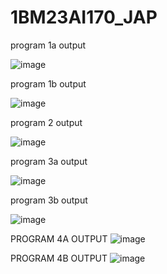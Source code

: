 # 1BM23AI170_JAP

program 1a output

![image](https://github.com/user-attachments/assets/5403aef6-f420-4d03-88c6-71000047c3d3)

program 1b output

![image](https://github.com/user-attachments/assets/6f23abbd-7e6e-49b0-a064-6c691fe927f4)

program 2 output

![image](https://github.com/user-attachments/assets/915eed8f-a3ca-49fe-9ab0-79c0953367de)

program 3a output

![image](https://github.com/user-attachments/assets/dab06a9f-76ae-4879-aa23-53de59f54ab9)

program 3b output

![image](https://github.com/user-attachments/assets/8a1d55d0-f2d9-402e-9561-e2362a8eae06)

PROGRAM 4A OUTPUT
![image](https://github.com/user-attachments/assets/944a2913-67ec-4cd1-b233-a4e9a89a293b)

PROGRAM 4B OUTPUT
![image](https://github.com/user-attachments/assets/fcccaaf5-6ae7-4a5b-a064-5fef8321fabc)
